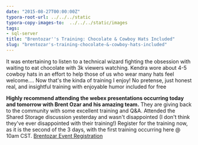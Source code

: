 ```yaml
---
date: "2015-08-27T00:00:00Z"
typora-root-url: ../../../static
typora-copy-images-to:  ../../../static/images
tags:
- sql-server
title: "Brentozar''s Training: Chocolate & Cowboy Hats Included"
slug: "brentozar's-training-chocolate-&-cowboy-hats-included"
---
```


It was entertaining to listen to a technical wizard fighting the obsession with waiting to eat chocolate with 3k viewers watching. Kendra wore about 4-5 cowboy hats in an effort to help those of us who wear many hats feel welcome.... Now that's the kinda of training I enjoy! No pretense, just honest real, and insightful training with enjoyable humor included for free

**Highly recommend attending the webex presentations occurring today and tomorrow with Brent Ozar and his amazing team.** They are giving back to the community with some excellent training and Q&A. Attended the Shared Storage discussion yesterday and wasn't disappointed (I don't think they've ever disappointed with their training!)
Register for the training now, as it is the second of the 3 days, with the first training occurring here @ 10am CST.
[Brentozar Event Registration](http://bit.ly/sqlbarbarian)
